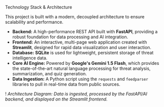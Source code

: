 

Technology Stack & Architecture

This project is built with a modern, decoupled architecture to ensure scalability and performance.

-   **Backend:** A high-performance REST API built with **FastAPI**, providing a robust foundation for data processing and AI integration.
-   **Frontend:** An interactive, multi-page web application created with **Streamlit**, designed for rapid data visualization and user interaction.
-   **Database:** **SQLite** is used for lightweight, persistent storage of threat intelligence data.
-   **Core AI Engine:** Powered by **Google's Gemini 1.5 Flash**, which provides the state-of-the-art natural language processing for threat analysis, summarization, and quiz generation.
-   **Data Ingestion:** A Python script using the `requests` and `feedparser` libraries to pull in real-time data from public sources.

!
*Architecture Diagram: Data is ingested, processed by the FastAPI/AI backend, and displayed on the Streamlit frontend.*
